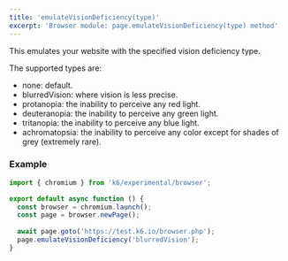 ```yaml
---
title: 'emulateVisionDeficiency(type)'
excerpt: 'Browser module: page.emulateVisionDeficiency(type) method'
---
```


This emulates your website with the specified vision deficiency type.

The supported types are:
  - none: default.
  - blurredVision: where vision is less precise.
  - protanopia: the inability to perceive any red light.
  - deuteranopia: the inability to perceive any green light.
  - tritanopia: the inability to perceive any blue light.
  - achromatopsia: the inability to perceive any color except for shades of grey (extremely rare).

### Example

<CodeGroup labels={[]}>

```javascript
import { chromium } from 'k6/experimental/browser';

export default async function () {
  const browser = chromium.launch();
  const page = browser.newPage();
  
  await page.goto('https://test.k6.io/browser.php');
  page.emulateVisionDeficiency('blurredVision');
}
```

</CodeGroup>


